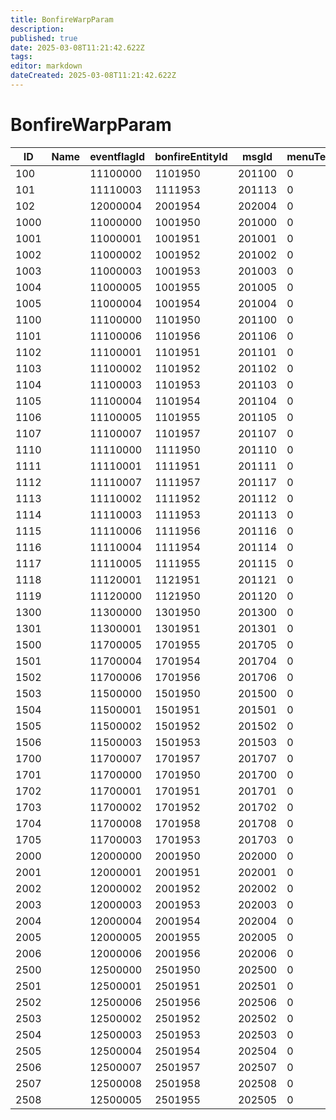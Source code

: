 ```yaml
---
title: BonfireWarpParam
description: 
published: true
date: 2025-03-08T11:21:42.622Z
tags: 
editor: markdown
dateCreated: 2025-03-08T11:21:42.622Z
---
```


# BonfireWarpParam
|ID  |Name|eventflagId|bonfireEntityId|msgId |menuTextId|menuImageId|menuPageNo|isHome|blockCultId|grayoutEventflagId|pad1                    |
|----|-|--------|-------|------|-|-------|-|-|-|--------|------------------------|
|100 | |11100000|1101950|201100|0|201100 |0|1|0|11100010|[0&#124;0&#124;0&#124;0]|
101 | |11110003|1111953|201113|0|201113 |0|0|0|11110013|[0&#124;0&#124;0&#124;0]|
102 | |12000004|2001954|202004|0|202004 |0|0|0|12000014|[0&#124;0&#124;0&#124;0]|
1000| |11000000|1001950|201000|0|9201000|9|0|0|11000010|[0&#124;0&#124;0&#124;0]|
1001| |11000001|1001951|201001|0|9201001|9|0|0|11000011|[0&#124;0&#124;0&#124;0]|
1002| |11000002|1001952|201002|0|9201002|9|0|0|11000012|[0&#124;0&#124;0&#124;0]|
1003| |11000003|1001953|201003|0|9201003|9|0|0|11000013|[0&#124;0&#124;0&#124;0]|
1004| |11000005|1001955|201005|0|9201005|9|0|0|11000015|[0&#124;0&#124;0&#124;0]|
1005| |11000004|1001954|201004|0|9201004|9|0|0|11000014|[0&#124;0&#124;0&#124;0]|
1100| |11100000|1101950|201100|0|1201100|1|0|0|11100010|[0&#124;0&#124;0&#124;0]|
1101| |11100006|1101956|201106|0|1201106|1|0|0|11100016|[0&#124;0&#124;0&#124;0]|
1102| |11100001|1101951|201101|0|1201101|1|0|0|11100011|[0&#124;0&#124;0&#124;0]|
1103| |11100002|1101952|201102|0|1201102|1|0|0|11100012|[0&#124;0&#124;0&#124;0]|
1104| |11100003|1101953|201103|0|1201103|1|0|0|11100013|[0&#124;0&#124;0&#124;0]|
1105| |11100004|1101954|201104|0|1201104|1|0|0|11100014|[0&#124;0&#124;0&#124;0]|
1106| |11100005|1101955|201105|0|1201105|1|0|0|11100015|[0&#124;0&#124;0&#124;0]|
1107| |11100007|1101957|201107|0|1201107|1|0|0|11100017|[0&#124;0&#124;0&#124;0]|
1110| |11110000|1111950|201110|0|2201110|2|0|0|11110010|[0&#124;0&#124;0&#124;0]|
1111| |11110001|1111951|201111|0|2201111|2|0|0|11110011|[0&#124;0&#124;0&#124;0]|
1112| |11110007|1111957|201117|0|2201117|2|0|0|11110017|[0&#124;0&#124;0&#124;0]|
1113| |11110002|1111952|201112|0|2201112|2|0|0|11110012|[0&#124;0&#124;0&#124;0]|
1114| |11110003|1111953|201113|0|2201113|2|0|0|11110013|[0&#124;0&#124;0&#124;0]|
1115| |11110006|1111956|201116|0|2201116|2|0|0|11110016|[0&#124;0&#124;0&#124;0]|
1116| |11110004|1111954|201114|0|2201114|2|0|0|11110014|[0&#124;0&#124;0&#124;0]|
1117| |11110005|1111955|201115|0|2201115|2|0|0|11110015|[0&#124;0&#124;0&#124;0]|
1118| |11120001|1121951|201121|0|2201121|2|0|0|11120011|[0&#124;0&#124;0&#124;0]|
1119| |11120000|1121950|201120|0|2201120|2|0|0|11120010|[0&#124;0&#124;0&#124;0]|
1300| |11300000|1301950|201300|0|4201300|4|0|0|11300010|[0&#124;0&#124;0&#124;0]|
1301| |11300001|1301951|201301|0|4201301|4|0|0|11300011|[0&#124;0&#124;0&#124;0]|
1500| |11700005|1701955|201705|0|7201705|7|0|0|11700015|[0&#124;0&#124;0&#124;0]|
1501| |11700004|1701954|201704|0|7201704|7|0|0|11700014|[0&#124;0&#124;0&#124;0]|
1502| |11700006|1701956|201706|0|7201706|7|0|0|11700016|[0&#124;0&#124;0&#124;0]|
1503| |11500000|1501950|201500|0|7201500|7|0|0|11500010|[0&#124;0&#124;0&#124;0]|
1504| |11500001|1501951|201501|0|7201501|7|0|0|11500011|[0&#124;0&#124;0&#124;0]|
1505| |11500002|1501952|201502|0|7201502|7|0|0|11500012|[0&#124;0&#124;0&#124;0]|
1506| |11500003|1501953|201503|0|7201503|7|0|0|11500013|[0&#124;0&#124;0&#124;0]|
1700| |11700007|1701957|201707|0|6201707|6|0|0|11700017|[0&#124;0&#124;0&#124;0]|
1701| |11700000|1701950|201700|0|6201700|6|0|0|11700010|[0&#124;0&#124;0&#124;0]|
1702| |11700001|1701951|201701|0|6201701|6|0|0|11700011|[0&#124;0&#124;0&#124;0]|
1703| |11700002|1701952|201702|0|6201702|6|0|0|11700012|[0&#124;0&#124;0&#124;0]|
1704| |11700008|1701958|201708|0|6201708|6|0|0|11700018|[0&#124;0&#124;0&#124;0]|
1705| |11700003|1701953|201703|0|6201703|6|0|0|11700013|[0&#124;0&#124;0&#124;0]|
2000| |12000000|2001950|202000|0|5202000|5|0|0|12000010|[0&#124;0&#124;0&#124;0]|
2001| |12000001|2001951|202001|0|5202001|5|0|0|12000011|[0&#124;0&#124;0&#124;0]|
2002| |12000002|2001952|202002|0|5202002|5|0|0|12000012|[0&#124;0&#124;0&#124;0]|
2003| |12000003|2001953|202003|0|5202003|5|0|0|12000013|[0&#124;0&#124;0&#124;0]|
2004| |12000004|2001954|202004|0|5202004|5|0|0|12000014|[0&#124;0&#124;0&#124;0]|
2005| |12000005|2001955|202005|0|5202005|5|0|0|12000015|[0&#124;0&#124;0&#124;0]|
2006| |12000006|2001956|202006|0|5202006|5|0|0|12000016|[0&#124;0&#124;0&#124;0]|
2500| |12500000|2501950|202500|0|8202500|8|0|0|12500010|[0&#124;0&#124;0&#124;0]|
2501| |12500001|2501951|202501|0|8202501|8|0|0|12500011|[0&#124;0&#124;0&#124;0]|
2502| |12500006|2501956|202506|0|8202506|8|0|0|12500016|[0&#124;0&#124;0&#124;0]|
2503| |12500002|2501952|202502|0|8202502|8|0|0|12500012|[0&#124;0&#124;0&#124;0]|
2504| |12500003|2501953|202503|0|8202503|8|0|0|12500013|[0&#124;0&#124;0&#124;0]|
2505| |12500004|2501954|202504|0|8202504|8|0|0|12500014|[0&#124;0&#124;0&#124;0]|
2506| |12500007|2501957|202507|0|8202507|8|0|0|12500017|[0&#124;0&#124;0&#124;0]|
2507| |12500008|2501958|202508|0|8202508|8|0|0|12500018|[0&#124;0&#124;0&#124;0]|
2508| |12500005|2501955|202505|0|8202505|8|0|0|12500015|[0&#124;0&#124;0&#124;0]|
